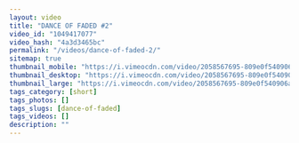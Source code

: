 ```yaml
---
layout: video
title: "DANCE OF FADED #2"
video_id: "1049417077"
video_hash: "4a3d3465bc"
permalink: "/videos/dance-of-faded-2/"
sitemap: true
thumbnail_mobile: "https://i.vimeocdn.com/video/2058567695-809e0f540906acafe68449dec37040a20070ad4b7deec4895fee6c825da79c6e-d_640x360?&r=pad&region=us"
thumbnail_desktop: "https://i.vimeocdn.com/video/2058567695-809e0f540906acafe68449dec37040a20070ad4b7deec4895fee6c825da79c6e-d_960x540?&r=pad&region=us"
thumbnail_large: "https://i.vimeocdn.com/video/2058567695-809e0f540906acafe68449dec37040a20070ad4b7deec4895fee6c825da79c6e-d_1280x720?&r=pad&region=us"
tags_category: [short]
tags_photos: []
tags_slugs: [dance-of-faded]
tags_videos: []
description: ""
---
```

